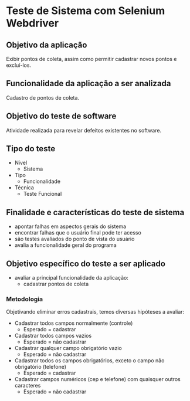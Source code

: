 # Teste de Sistema com Selenium Webdriver

## Objetivo da aplicação
Exibir pontos de coleta, assim como permitir cadastrar novos pontos e excluí-los.

## Funcionalidade da aplicação a ser analizada
Cadastro de pontos de coleta.

## Objetivo do teste de software
Atividade realizada para revelar defeitos existentes no software.

## Tipo do teste
* Nível
  * Sistema
* Tipo
  * Funcionalidade
* Técnica
  * Teste Funcional

## Finalidade e características do teste de sistema
* apontar falhas em aspectos gerais do sistema
* encontrar falhas que o usuário final pode ter acesso
* são testes avaliados do ponto de vista do usuário
* avalia a funcionalidade geral do programa

## Objetivo específico do teste a ser aplicado
* avaliar a principal funcionalidade da aplicação: 
  * cadastrar pontos de coleta
### Metodologia
Objetivando eliminar erros cadastrais, temos diversas hipóteses a avaliar:

* Cadastrar todos campos normalmente (controle)
  * Esperado = cadastrar
* Cadastrar todos campos vazios
  * Esperado = não cadastrar
* Cadastrar qualquer campo obrigatório vazio
  * Esperado = não cadastrar
* Cadastrar todos os campos obrigatórios, exceto o campo não obrigatório (telefone)
  * Esperado = cadastrar
* Cadastrar campos numéricos (cep e telefone) com quaisquer outros caracteres
  * Esperado = não cadastrar
